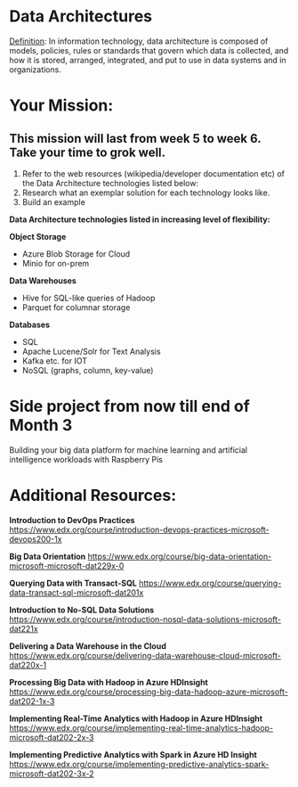 # Data Architectures 

[Definition](https://en.wikipedia.org/wiki/Data_architecture#cite_note-1): In information technology, data architecture is composed of models, policies, rules or standards that govern which data is collected, and how it is stored, arranged, integrated, and put to use in data systems and in organizations.

# Your Mission:
## This mission will last from week 5 to week 6. Take your time to grok well. 

1. Refer to the web resources (wikipedia/developer documentation etc) of the Data Architecture technologies listed below: 
2. Research what an exemplar solution for each technology looks like. 
3. Build an example 

**Data Architecture technologies listed in increasing level of flexibility:** 

**Object Storage**
* Azure Blob Storage for Cloud
* Minio for on-prem

**Data Warehouses** 
* Hive for SQL-like queries of Hadoop
* Parquet for columnar storage 

**Databases**
* SQL
* Apache Lucene/Solr for Text Analysis 
* Kafka etc. for IOT
* NoSQL \(graphs, column, key-value\)

# Side project from now till end of Month 3  

Building your big data platform for machine learning and artificial intelligence workloads with Raspberry Pis

# Additional Resources: 
**Introduction to DevOps Practices**
https://www.edx.org/course/introduction-devops-practices-microsoft-devops200-1x

**Big Data Orientation**
https://www.edx.org/course/big-data-orientation-microsoft-microsoft-dat229x-0

**Querying Data with Transact-SQL**
https://www.edx.org/course/querying-data-transact-sql-microsoft-dat201x

**Introduction to No-SQL Data Solutions**
https://www.edx.org/course/introduction-nosql-data-solutions-microsoft-dat221x

**Delivering a Data Warehouse in the Cloud**
https://www.edx.org/course/delivering-data-warehouse-cloud-microsoft-dat220x-1

**Processing Big Data with Hadoop in Azure HDInsight**
https://www.edx.org/course/processing-big-data-hadoop-azure-microsoft-dat202-1x-3

**Implementing Real-Time Analytics with Hadoop in Azure HDInsight**
https://www.edx.org/course/implementing-real-time-analytics-hadoop-microsoft-dat202-2x-3

**Implementing Predictive Analytics with Spark in Azure HD Insight**
https://www.edx.org/course/implementing-predictive-analytics-spark-microsoft-dat202-3x-2


